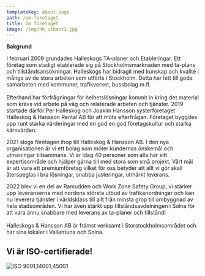 ```yaml
---
templateKey: about-page
path: /om-foretaget
title: Om företaget
image: /img/hh_utkast3.jpg
---
```

**B﻿akgrund**

I februari 2009 grundades Halleskogs TA-planer och Etableringar. Ett företag som stadigt etablerade sig på Stockholmsmarknaden med ta-plans och tillståndsansökningar. Halleskogs har bidragit med kunskap och kvalité i många av de stora arbeten som utförts i Stockholm. Detta har lett till goda samarbeten med kommuner, trafikverket, bussbolag m.fl. \
\
Efterhand har förfrågningar för helhetslösningar kommit in kring det material som krävs vid arbete på väg och relaterade arbeten och tjänster. 2019 startade därför Per Halleskog och Joakim Hansson systerföretaget Halleskog & Hansson Rental AB för att möta efterfrågan. Företaget byggdes upp runt starka värderingar med en god en god företagskultur och starka kärnvärden.

2021 slogs företagen ihop till Halleskog & Hansson AB. I den nya organisationen är vi ett bolag som möter kundernas önskemål och utmaningar tillsammans. Vi är idag 40 personer som alla har sitt expertisområde och hjälper gärna till med stora som små projekt. Vårt mål är att vara ett premiumföretag vilket för oss betyder att allt vi gör skall återspeglas i bra lösningar, snabba justeringar, utmärkt leverans.

2﻿022 blev vi en del av Ramudden och Work Zone Safety Group, vi stärker upp leveranserna med nordens största utbud av trafikanordningar och kan nu leverera tjänster i världsklass till allt från minsta grop till ombyggnad av hela stadsområden. Vi har även stärkt upp tillståndsavdelningen i Solna för att vara ännu snabbare med leverans av ta-planer och tillstånd!\
\
Halleskogs & Hansson AB är främst verksamt i Storstockholmsområdet och har sina lokaler i Vallentuna och Solna.

## **V﻿i är ISO-certifierade!**

![ISO 9001,14001,45001](/img/iso-certifikat_halleskog-och-hansson-ab_2023.jpg "ISO-certifikat")